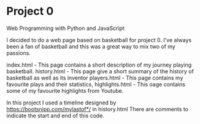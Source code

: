 # Project 0

Web Programming with Python and JavaScript

I decided to do a web page based on basketball for project 0.
I've always been a fan of basketball and this was a great way to mix two of my passions.

index.html - This page contains a short description of my journey playing basketball.
history.html - This page give a short summary of the history of basketball as well as its inventor
players.html - This page contains my favourite plays and their statistics,
highlights.html - This oage contains some of my favourite highlights from Youtube.

In this project I used a timeline designed by https://bootsnipp.com/mylastof*/ in history.html
There are comments to indicate the start and end of this code.